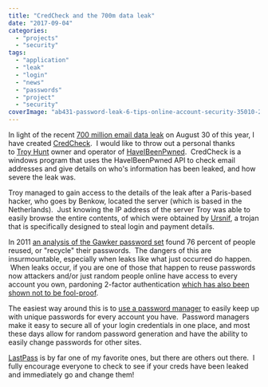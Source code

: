 ```yaml
---
title: "CredCheck and the 700m data leak"
date: "2017-09-04"
categories: 
  - "projects"
  - "security"
tags: 
  - "application"
  - "leak"
  - "login"
  - "news"
  - "passwords"
  - "project"
  - "security"
coverImage: "ab431-password-leak-6-tips-online-account-security-35010-249682.jpg"
---
```


In light of the recent [700 million email data leak](https://www.theguardian.com/technology/2017/aug/30/spambot-leaks-700m-email-addresses-huge-data-breach-passwords) on August 30 of this year, I have created [CredCheck](https://github.com/DCCoder90/CredCheck).  I would like to throw out a personal thanks to [Troy Hunt](https://www.troyhunt.com/) owner and operator of [HaveIBeenPwned](http://www.haveibeenpwned.com).  CredCheck is a windows program that uses the HaveIBeenPwned API to check email addresses and give details on who's information has been leaked, and how severe the leak was.

Troy managed to gain access to the details of the leak after a Paris-based hacker, who goes by Benkow, located the server (which is based in the Netherlands).  Just knowing the IP address of the server Troy was able to easily browse the entire contents, of which were obtained by [Ursnif](http://blog.trendmicro.com/trendlabs-security-intelligence/ursnif-the-multifaceted-malware/), a trojan that is specifically designed to steal login and payment details.

In 2011 [an analysis of the Gawker password set](https://www.lightbluetouchpaper.org/2011/02/09/measuring-password-re-use-empirically/) found 76 percent of people reused, or "recycle" their passwords.  The dangers of this are insurmountable, especially when leaks like what just occurred do happen.  When leaks occur, if you are one of those that happen to reuse passwords now attackers and/or just random people online have access to every account you own, pardoning 2-factor authentication [which has also been shown not to be fool-proof](http://www.securityweek.com/two-factor-authentication-bypassed-simple-attacks).

The easiest way around this is to [use a password manager](https://www.howtogeek.com/141500/why-you-should-use-a-password-manager-and-how-to-get-started/) to easily keep up with unique passwords for every account you have.  Password managers make it easy to secure all of your login credentials in one place, and most these days allow for random password generation and have the ability to easily change passwords for other sites.

[LastPass](https://www.lastpass.com/) is by far one of my favorite ones, but there are others out there.  I fully encourage everyone to check to see if your creds have been leaked and immediately go and change them!
